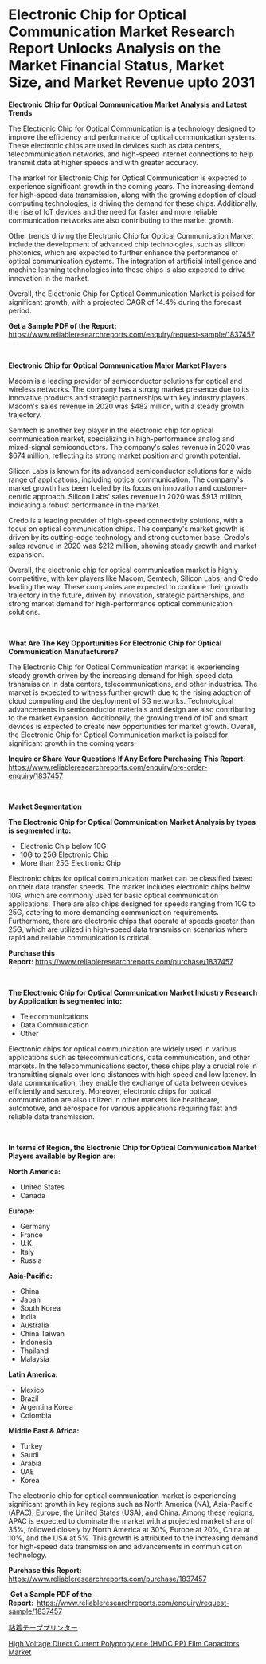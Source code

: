 <p><h1>Electronic Chip for Optical Communication Market Research Report Unlocks Analysis on the Market Financial Status, Market Size, and Market Revenue upto 2031</h1></p><p><strong>Electronic Chip for Optical Communication Market Analysis and Latest Trends</strong></p>
<p><p>The Electronic Chip for Optical Communication is a technology designed to improve the efficiency and performance of optical communication systems. These electronic chips are used in devices such as data centers, telecommunication networks, and high-speed internet connections to help transmit data at higher speeds and with greater accuracy.</p><p>The market for Electronic Chip for Optical Communication is expected to experience significant growth in the coming years. The increasing demand for high-speed data transmission, along with the growing adoption of cloud computing technologies, is driving the demand for these chips. Additionally, the rise of IoT devices and the need for faster and more reliable communication networks are also contributing to the market growth.</p><p>Other trends driving the Electronic Chip for Optical Communication Market include the development of advanced chip technologies, such as silicon photonics, which are expected to further enhance the performance of optical communication systems. The integration of artificial intelligence and machine learning technologies into these chips is also expected to drive innovation in the market.</p><p>Overall, the Electronic Chip for Optical Communication Market is poised for significant growth, with a projected CAGR of 14.4% during the forecast period.</p></p>
<p><strong>Get a Sample PDF of the Report:&nbsp;</strong> <a href="https://www.reliableresearchreports.com/enquiry/request-sample/1837457">https://www.reliableresearchreports.com/enquiry/request-sample/1837457</a></p>
<p>&nbsp;</p>
<p><strong>Electronic Chip for Optical Communication Major Market Players</strong></p>
<p><p>Macom is a leading provider of semiconductor solutions for optical and wireless networks. The company has a strong market presence due to its innovative products and strategic partnerships with key industry players. Macom's sales revenue in 2020 was $482 million, with a steady growth trajectory.</p><p>Semtech is another key player in the electronic chip for optical communication market, specializing in high-performance analog and mixed-signal semiconductors. The company's sales revenue in 2020 was $674 million, reflecting its strong market position and growth potential.</p><p>Silicon Labs is known for its advanced semiconductor solutions for a wide range of applications, including optical communication. The company's market growth has been fueled by its focus on innovation and customer-centric approach. Silicon Labs' sales revenue in 2020 was $913 million, indicating a robust performance in the market.</p><p>Credo is a leading provider of high-speed connectivity solutions, with a focus on optical communication chips. The company's market growth is driven by its cutting-edge technology and strong customer base. Credo's sales revenue in 2020 was $212 million, showing steady growth and market expansion.</p><p>Overall, the electronic chip for optical communication market is highly competitive, with key players like Macom, Semtech, Silicon Labs, and Credo leading the way. These companies are expected to continue their growth trajectory in the future, driven by innovation, strategic partnerships, and strong market demand for high-performance optical communication solutions.</p></p>
<p>&nbsp;</p>
<p><strong>What Are The Key Opportunities For Electronic Chip for Optical Communication Manufacturers?</strong></p>
<p><p>The Electronic Chip for Optical Communication market is experiencing steady growth driven by the increasing demand for high-speed data transmission in data centers, telecommunications, and other industries. The market is expected to witness further growth due to the rising adoption of cloud computing and the deployment of 5G networks. Technological advancements in semiconductor materials and design are also contributing to the market expansion. Additionally, the growing trend of IoT and smart devices is expected to create new opportunities for market growth. Overall, the Electronic Chip for Optical Communication market is poised for significant growth in the coming years.</p></p>
<p><strong>Inquire or Share Your Questions If Any Before Purchasing This Report:</strong> <a href="https://www.reliableresearchreports.com/enquiry/pre-order-enquiry/1837457">https://www.reliableresearchreports.com/enquiry/pre-order-enquiry/1837457</a></p>
<p>&nbsp;</p>
<p><strong>Market Segmentation</strong></p>
<p><strong>The Electronic Chip for Optical Communication Market Analysis by types is segmented into:</strong></p>
<p><ul><li>Electronic Chip below 10G</li><li>10G to 25G Electronic Chip</li><li>More than 25G Electronic Chip</li></ul></p>
<p><p>Electronic chips for optical communication market can be classified based on their data transfer speeds. The market includes electronic chips below 10G, which are commonly used for basic optical communication applications. There are also chips designed for speeds ranging from 10G to 25G, catering to more demanding communication requirements. Furthermore, there are electronic chips that operate at speeds greater than 25G, which are utilized in high-speed data transmission scenarios where rapid and reliable communication is critical.</p></p>
<p><strong>Purchase this Report:&nbsp;</strong><a href="https://www.reliableresearchreports.com/purchase/1837457">https://www.reliableresearchreports.com/purchase/1837457</a></p>
<p>&nbsp;</p>
<p><strong>The Electronic Chip for Optical Communication Market Industry Research by Application is segmented into:</strong></p>
<p><ul><li>Telecommunications</li><li>Data Communication</li><li>Other</li></ul></p>
<p><p>Electronic chips for optical communication are widely used in various applications such as telecommunications, data communication, and other markets. In the telecommunications sector, these chips play a crucial role in transmitting signals over long distances with high speed and low latency. In data communication, they enable the exchange of data between devices efficiently and securely. Moreover, electronic chips for optical communication are also utilized in other markets like healthcare, automotive, and aerospace for various applications requiring fast and reliable data transmission.</p></p>
<p>&nbsp;</p>
<p><strong>In terms of Region, the Electronic Chip for Optical Communication Market Players available by Region are:</strong></p>
<p>
    <p> <strong> North America: </strong>
        <ul>
            <li>United States</li>
            <li>Canada</li>
        </ul>
        </p> 
    <p> <strong> Europe: </strong>
        <ul>
            <li>Germany</li>
            <li>France</li>
            <li>U.K.</li>
            <li>Italy</li>
            <li>Russia</li>
        </ul>
        </p> 
    <p> <strong> Asia-Pacific: </strong>
        <ul>
            <li>China</li>
            <li>Japan</li>
            <li>South Korea</li>
            <li>India</li>
            <li>Australia</li>
            <li>China Taiwan</li>
            <li>Indonesia</li>
            <li>Thailand</li>
            <li>Malaysia</li>
        </ul>
        </p> 
    <p> <strong> Latin America: </strong>
        <ul>
            <li>Mexico</li>
            <li>Brazil</li>
            <li>Argentina Korea</li>
            <li>Colombia</li>
        </ul>
        </p> 
    <p> <strong> Middle East & Africa: </strong>
        <ul>
            <li>Turkey</li>
            <li>Saudi</li>
            <li>Arabia</li>
            <li>UAE</li>
            <li>Korea</li>
        </ul>
    </p>
    </p>
<p><p>The electronic chip for optical communication market is experiencing significant growth in key regions such as North America (NA), Asia-Pacific (APAC), Europe, the United States (USA), and China. Among these regions, APAC is expected to dominate the market with a projected market share of 35%, followed closely by North America at 30%, Europe at 20%, China at 10%, and the USA at 5%. This growth is attributed to the increasing demand for high-speed data transmission and advancements in communication technology.</p></p>
<p><strong>Purchase this Report: </strong><a href="https://www.reliableresearchreports.com/purchase/1837457">https://www.reliableresearchreports.com/purchase/1837457</a></p>
<p>&nbsp;<strong>Get a Sample PDF of the Report:&nbsp;&nbsp;</strong><a href="https://www.reliableresearchreports.com/enquiry/request-sample/1837457">https://www.reliableresearchreports.com/enquiry/request-sample/1837457</a></p>
<p><strong></strong></p>
<p><p><a href="https://github.com/oqxogxyvqe90775/Market-Research-Report-List-1/blob/main/746407413582.md">粘着テーププリンター</a></p><p><a href="https://github.com/RoccoManning/Market-Research-Report-List-4/blob/main/high-voltage-direct-current-polypropylene-hvdc-pp-film-capacitors-market.md">High Voltage Direct Current Polypropylene (HVDC PP) Film Capacitors Market</a></p></p>